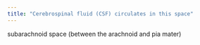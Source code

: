```yaml
---
title: "Cerebrospinal fluid (CSF) circulates in this space"
---
```

subarachnoid space (between the arachnoid and pia mater)


